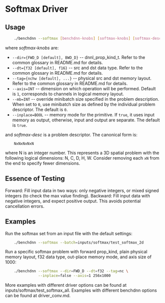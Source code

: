 # Softmax Driver

## Usage
``` sh
    ./benchdnn --softmax [benchdnn-knobs] [softmax-knobs] [softmax-desc] ...
```

where *softmax-knobs* are:

 - `--dir={FWD_D [default], BWD_D}` -- dnnl_prop_kind_t. Refer to the common
            glossary in README.md for details.
 - `--dt={f32 [default], f16}` -- src and dst data type.
            Refer to the common glossary in README.md for details.
 - `--tag={nchw [default], ...}` -- physical src and dst memory layout.
            Refer to the common glossary in README.md for details.
 - `--axis=INT` -- dimension on which operation will be performed.
            Default is `1`, corresponds to channels in logical memory layout.
 - `--mb=INT` -- override minibatch size specified in the problem description.
             When set to `0`, use minibatch size as defined by the individual
             problem descriptor. The default is `0`.
 - `--inplace=BOOL` -- memory mode for the primitive. If `true`, it uses input
            memory as output, otherwise, input and output are separate.
            The default is `true`.

and *softmax-desc* is a problem descriptor. The canonical form is:
```
    NxNxNxNxN
```
where N is an integer number. This represents a 3D spatial problem with the
following logical dimensions: N, C, D, H, W. Consider removing each `xN` from
the end to specify fewer dimensions.


## Essence of Testing
Forward: Fill input data in two ways: only negative integers, or mixed signed
            integers (to check the max value finding).
Backward: Fill input data with negative integers, and expect positive output.
            This avoids potential cancellation errors.


## Examples

Run the softmax set from an input file with the default settings:
``` sh
    ./benchdnn --softmax --batch=inputs/softmax/test_softmax_2d
```

Run a specific softmax problem with forward prop_kind, plain physical memory
layout, f32 data type, out-place memory mode, and axis size of 1000:
``` sh
    ./benchdnn --softmax --dir=FWD_D --dt=f32 --tag=nc \
               --inplace=false --axis=1 256x1000
```

More examples with different driver options can be found at
inputs/softmax/test_softmax_all. Examples with different benchdnn options can be
found at driver_conv.md.
